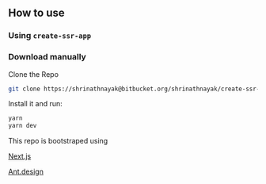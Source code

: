
## How to use

### Using `create-ssr-app`

### Download manually

Clone the Repo

```bash
git clone https://shrinathnayak@bitbucket.org/shrinathnayak/create-ssr-app.git
```

Install it and run:

```bash
yarn
yarn dev
```

This repo is bootstraped using

[Next.js](https://nextjs.org/docs)

[Ant.design](https://ant.design/docs/react/introduce)
